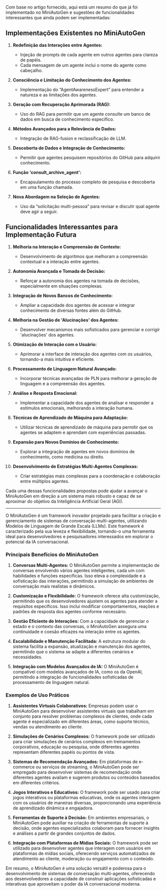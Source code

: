 Com base no artigo fornecido, aqui está um resumo do que já foi implementado no MiniAutoGen e sugestões de funcionalidades interessantes que ainda podem ser implementadas:

## Implementações Existentes no MiniAutoGen

1. **Redefinição das Interações entre Agentes:**
   - Injeção de prompts de cada agente em outros agentes para clareza de papéis.
   - Cada mensagem de um agente inclui o nome do agente como cabeçalho.

2. **Consciência e Limitação do Conhecimento dos Agentes:**
   - Implementação do “AgentAwarenessExpert” para entender a natureza e as limitações dos agentes.

3. **Geração com Recuperação Aprimorada (RAG):**
   - Uso do RAG para permitir que um agente consulte um banco de dados em busca de conhecimento específico.

4. **Métodos Avançados para a Relevância de Dados:**
   - Integração de RAG-fusion e reclassificação de LLM.

5. **Descoberta de Dados e Integração de Conhecimento:**
   - Permitir que agentes pesquisem repositórios do GitHub para adquirir conhecimento.

6. **Função 'consult_archive_agent':**
   - Encapsulamento do processo completo de pesquisa e descoberta em uma função chamada.

7. **Nova Abordagem na Seleção de Agentes:**
   - Uso da “solicitação multi-pessoa” para revisar e discutir qual agente deve agir a seguir.

## Funcionalidades Interessantes para Implementação Futura

1. **Melhoria na Interação e Compreensão de Contexto:**
   - Desenvolvimento de algoritmos que melhoram a compreensão contextual e a interação entre agentes.

2. **Autonomia Avançada e Tomada de Decisão:**
   - Reforçar a autonomia dos agentes na tomada de decisões, especialmente em situações complexas.

3. **Integração de Novos Bancos de Conhecimento:**
   - Ampliar a capacidade dos agentes de acessar e integrar conhecimento de diversas fontes além do GitHub.

4. **Melhoria na Gestão de 'Alucinações' dos Agentes:**
   - Desenvolver mecanismos mais sofisticados para gerenciar e corrigir 'alucinações' dos agentes.

5. **Otimização de Interação com o Usuário:**
   - Aprimorar a interface de interação dos agentes com os usuários, tornando-a mais intuitiva e eficiente.

6. **Processamento de Linguagem Natural Avançado:**
   - Incorporar técnicas avançadas de PLN para melhorar a geração de linguagem e a compreensão dos agentes.

7. **Análise e Resposta Emocional:**
   - Implementar a capacidade dos agentes de analisar e responder a estímulos emocionais, melhorando a interação humana.

8. **Técnicas de Aprendizado de Máquina para Adaptação:**
   - Utilizar técnicas de aprendizado de máquina para permitir que os agentes se adaptem e aprendam com experiências passadas.

9. **Expansão para Novos Domínios de Conhecimento:**
   - Explorar a integração de agentes em novos domínios de conhecimento, como medicina ou direito.

10. **Desenvolvimento de Estratégias Multi-Agentes Complexas:**
    - Criar estratégias mais complexas para a coordenação e colaboração entre múltiplos agentes.

Cada uma dessas funcionalidades propostas pode ajudar a avançar o MiniAutoGen em direção a um sistema mais robusto e capaz de se aproximar do objetivo da Inteligência Artificial Geral (AGI).


---

O MiniAutoGen é um framework inovador projetado para facilitar a criação e gerenciamento de sistemas de conversação multi-agentes, utilizando Modelos de Linguagem de Grande Escala (LLMs). Este framework é caracterizado pela sua leveza e flexibilidade, tornando-o uma ferramenta ideal para desenvolvedores e pesquisadores interessados em explorar o potencial da IA conversacional.

### Principais Benefícios do MiniAutoGen

1. **Conversas Multi-Agentes:** O MiniAutoGen permite a implementação de conversas envolvendo vários agentes inteligentes, cada um com habilidades e funções específicas. Isso eleva a complexidade e a sofisticação das interações, permitindo a simulação de ambientes de conversação mais realistas e dinâmicos.

2. **Customização e Flexibilidade:** O framework oferece alta customização, permitindo que os desenvolvedores ajustem os agentes para atender a requisitos específicos. Isso inclui modificar comportamentos, reações e padrões de resposta dos agentes conforme necessário.

3. **Gestão Eficiente de Interações:** Com a capacidade de gerenciar o estado e o contexto das conversas, o MiniAutoGen assegura uma continuidade e coesão eficazes na interação entre os agentes.

4. **Escalabilidade e Manutenção Facilitada:** A estrutura modular do sistema facilita a expansão, atualização e manutenção dos agentes, permitindo que o sistema se adapte a diferentes cenários e necessidades.

5. **Integração com Modelos Avançados de IA:** O MiniAutoGen é compatível com modelos avançados de IA, como os da OpenAI, permitindo a integração de funcionalidades sofisticadas de processamento de linguagem natural.

### Exemplos de Uso Práticos

1. **Assistentes Virtuais Colaborativos:** Empresas podem usar o MiniAutoGen para desenvolver assistentes virtuais que trabalham em conjunto para resolver problemas complexos de clientes, onde cada agente é especializado em diferentes áreas, como suporte técnico, vendas ou atendimento ao cliente.

2. **Simulações de Cenários Complexos:** O framework pode ser utilizado para criar simulações de cenários complexos em treinamentos corporativos, educação ou pesquisa, onde diferentes agentes representam diferentes papéis ou pontos de vista.

3. **Sistemas de Recomendação Avançados:** Em plataformas de e-commerce ou serviços de streaming, o MiniAutoGen pode ser empregado para desenvolver sistemas de recomendação onde diferentes agentes avaliam e sugerem produtos ou conteúdos baseados em diferentes critérios.

4. **Jogos Interativos e Educativos:** O framework pode ser usado para criar jogos interativos ou plataformas educativas, onde os agentes interagem com os usuários de maneiras diversas, proporcionando uma experiência de aprendizado dinâmica e engajadora.

5. **Ferramentas de Suporte à Decisão:** Em ambientes empresariais, o MiniAutoGen pode auxiliar na criação de ferramentas de suporte à decisão, onde agentes especializados colaboram para fornecer insights e análises a partir de grandes conjuntos de dados.

6. **Integração com Plataformas de Mídias Sociais:** O framework pode ser utilizado para desenvolver agentes que interagem com usuários em plataformas de mídias sociais, oferecendo serviços automatizados de atendimento ao cliente, moderação ou engajamento com o conteúdo.

Em resumo, o MiniAutoGen é uma solução versátil e poderosa para o desenvolvimento de sistemas de conversação multi-agentes, oferecendo aos desenvolvedores a capacidade de construir aplicações sofisticadas e interativas que aproveitam o poder da IA conversacional moderna.